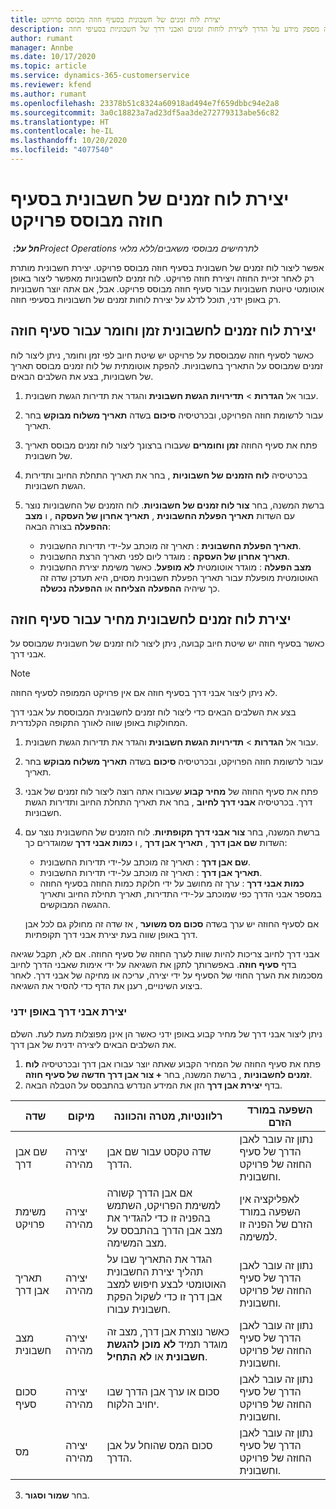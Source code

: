 ```yaml
---
title: יצירת לוח זמנים של חשבונית בסעיף חוזה מבוסס פרויקט
description: נושא זה מספק מידע על הדרך ליצירת לוחות זמנים ואבני דרך של חשבוניות בסעיפי חוזה.
author: rumant
manager: Annbe
ms.date: 10/17/2020
ms.topic: article
ms.service: dynamics-365-customerservice
ms.reviewer: kfend
ms.author: rumant
ms.openlocfilehash: 23378b51c8324a60918ad494e7f659dbbc94e2a8
ms.sourcegitcommit: 3a0c18823a7ad23df5aa3de272779313abe56c82
ms.translationtype: HT
ms.contentlocale: he-IL
ms.lasthandoff: 10/20/2020
ms.locfileid: "4077540"
---
```

# <a name="create-an-invoice-schedule-on-a-project-based-contract-line"></a>יצירת לוח זמנים של חשבונית בסעיף חוזה מבוסס פרויקט 

_**חל על:** ‏Project Operations לתרחישים מבוססי משאבים/ללא מלאי_

אפשר ליצור לוח זמנים של חשבונית בסעיף חוזה מבוסס פרויקט. יצירת חשבונית מותרת רק לאחר זכיית החוזה ויצירת חוזה פרויקט. לוח זמנים לחשבוניות מאפשר ליצור באופן אוטומטי טיוטת חשבוניות עבור סעיף חוזה מבוסס פרויקט. אבל, אם אתה יוצר חשבוניות רק באופן ידני, תוכל לדלג על יצירת לוחות זמנים של חשבוניות בסעיפי חוזה.

## <a name="create-a-time-and-material-invoice-schedule-for-a-contract-line"></a>יצירת לוח זמנים לחשבונית זמן וחומר עבור סעיף חוזה

כאשר לסעיף חוזה שמבוססת על פרויקט יש שיטת חיוב לפי זמן וחומר, ניתן ליצור לוח זמנים שמבוסס על התאריך בחשבוניות. להפקת אוטומתית של לוח זמנים מבוסס תאריך של חשבוניות, בצע את השלבים הבאים.

1. עבור אל **הגדרות** > **תדירויות הגשת חשבונית** והגדר את תדירות הגשת חשבונית.
2. עבור לרשומת חוזה הפרויקט, ובכרטיסיה **סיכום** בשדה **תאריך משלוח מבוקש** בחר תאריך.
3. פתח את סעיף החוזה **זמן וחומרים** שעבורו ברצונך ליצור לוח זמנים מבוסס תאריך של חשבונית. 
4. בכרטיסיה **לוח הזמנים של חשבוניות** , בחר את תאריך התחלת החיוב ותדירות הגשת חשבוניות.
5. ברשת המשנה, בחר **צור לוח זמנים של חשבוניות**. לוח הזמנים של החשבוניות נוצר עם השדות **תאריך הפעלת החשבונית** , **תאריך אחרון של העסקה** , ו **מצב ההפעלה** בצורה הבאה:

    - **תאריך הפעלת החשבונית** : תאריך זה מוכתב על-ידי תדירות החשבונית.
    - **תאריך אחרון של העסקה** : מוגדר ליום לפני תאריך הרצת החשבונית.
    - **מצב הפעלה** : מוגדר אוטומטית **לא מופעל**. כאשר משימת יצירת החשבונית האוטומטית מופעלת עבור תאריך הפעלת חשבונית מסוים, היא תעדכן שדה זה כך שיהיה **ההפעלה הצליחה** או **ההפעלה נכשלה**.

## <a name="create-a-fixed-price-invoice-schedule-for-a-contract-line"></a>יצירת לוח זמנים לחשבונית מחיר עבור סעיף חוזה

כאשר בסעיף חוזה יש שיטת חיוב קבועה, ניתן ליצור לוח זמנים של חשבונית שמבוסס על אבני דרך. 

> [!NOTE]
> לא ניתן ליצור אבני דרך בסעיף חוזה אם אין פרויקט הממופה לסעיף החוזה.

בצע את השלבים הבאים כדי ליצור לוח זמנים לחשבונית המבוססת על אבני דרך המחולקות באופן שווה לאורך התקופה הקלנדרית.

1. עבור אל **הגדרות** > **תדירויות הגשת חשבונית** והגדר את תדירות הגשת חשבונית.
2. עבור לרשומת חוזה הפרויקט, ובכרטיסיה **סיכום** בשדה **תאריך משלוח מבוקש** בחר תאריך.
3. פתח את סעיף החוזה של **מחיר קבוע** שעבורו אתה רוצה ליצור לוח זמנים של אבני דרך. בכרטיסיה **אבני דרך לחיוב** , בחר את תאריך התחלת החיוב ותדירות הגשת חשבוניות. 
4. ברשת המשנה, בחר **צור אבני דרך תקופתיות**. לוח הזמנים של החשבונית נוצר עם השדות **שם אבן דרך** , **תאריך אבן דרך** , ו **כמות אבני דרך** שמוגדרים כך:

    - **שם אבן דרך** : תאריך זה מוכתב על-ידי תדירות החשבונית.
    - **תאריך אבן דרך** : תאריך זה מוכתב על-ידי תדירות החשבונית.
    - **כמות אבני דרך** : ערך זה מחושב על ידי חלוקת כמות החוזה בסעיף החוזה במספר אבני הדרך כפי שמוכתב על-ידי התדירות, תאריך תחילת החיוב ותאריך ההגשה המבוקשים.

    אם לסעיף החוזה יש ערך בשדה **סכום מס משוער** , אז שדה זה מחולק גם לכל אבן דרך באופן שווה בעת יצירת אבני דרך תקופתיות.

אבני דרך לחיוב צריכות להיות שוות לערך החוזה של סעיף החוזה. אם לא, תקבל שגיאה בדף **סעיף חוזה**. באפשרותך לתקן את השגיאה על ידי אימות שאבני הדרך לחיוב מסכמות את הערך החוזי של הסעיף על ידי יצירה, עריכה או מחיקה של אבני דרך. לאחר ביצוע השינויים, רענן את הדף כדי להסיר את השגיאה.

### <a name="manually-create-milestones"></a>יצירת אבני דרך באופן ידני

ניתן ליצור אבני דרך של מחיר קבוע באופן ידני כאשר הן אינן מפוצלות מעת לעת. השלם את השלבים הבאים ליצירה ידנית של אבן דרך.

1. פתח את סעיף החוזה של המחיר הקבוע שאתה יוצר עבורו אבן דרך ובכרטיסיה **לוח זמנים לחשבוניות** , ברשת המשנה, בחר **+ צור אבן דרך חדשה של סעיף חוזה**. 
2. בדף **יצירת אבן דרך** הזן את המידע הנדרש בהתבסס על הטבלה הבאה.

| שדה | מיקום | רלוונטיות, מטרה והכוונה | השפעה במורד הזרם |
| --- | --- | --- | --- |
| שם אבן דרך | יצירה מהירה | שדה טקסט עבור שם אבן הדרך. | נתון זה עובר לאבן הדרך של סעיף החוזה של פרויקט וחשבונית. |
| משימת פרויקט | יצירה מהירה | אם אבן הדרך קשורה למשימת הפרויקט, השתמש בהפניה זו כדי להגדיר את מצב אבן הדרך בהתבסס על מצב המשימה. | לאפליקציה אין השפעה במורד הזרם של הפניה זו למשימה. |
| תאריך אבן דרך | יצירה מהירה | הגדר את התאריך שבו על תהליך יצירת החשבונית האוטומטי לבצע חיפוש למצב אבן דרך זו כדי לשקול הפקת חשבונית עבורו. | נתון זה עובר לאבן הדרך של סעיף החוזה של פרויקט וחשבונית. |
| מצב חשבונית | יצירה מהירה | כאשר נוצרת אבן דרך, מצב זה מוגדר תמיד **לא מוכן להגשת חשבונית** או **לא התחיל**. | נתון זה עובר לאבן הדרך של סעיף החוזה של פרויקט וחשבונית. |
| סכום סעיף | יצירה מהירה | סכום או ערך אבן הדרך שבו יחויב הלקוח. | נתון זה עובר לאבן הדרך של סעיף החוזה של פרויקט וחשבונית. |
| מס | יצירה מהירה | סכום המס שהוחל על אבן הדרך. | נתון זה עובר לאבן הדרך של סעיף החוזה של פרויקט וחשבונית. |

3. בחר **שמור וסגור**.
